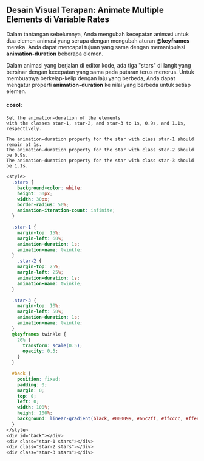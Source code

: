 ## Desain Visual Terapan: Animate Multiple Elements di Variable Rates

Dalam tantangan sebelumnya, Anda mengubah kecepatan animasi untuk dua elemen animasi yang serupa dengan mengubah aturan **@keyframes** mereka. Anda dapat mencapai tujuan yang sama dengan memanipulasi **animation-duration** beberapa elemen.

Dalam animasi yang berjalan di editor kode, ada tiga "stars" di langit yang bersinar dengan kecepatan yang sama pada putaran terus menerus. Untuk membuatnya berkelap-kelip dengan laju yang berbeda, Anda dapat mengatur properti **animation-duration** ke nilai yang berbeda untuk setiap elemen.

#### cosol:

```
Set the animation-duration of the elements 
with the classes star-1, star-2, and star-3 to 1s, 0.9s, and 1.1s, respectively.

The animation-duration property for the star with class star-1 should remain at 1s.
The animation-duration property for the star with class star-2 should be 0.9s.
The animation-duration property for the star with class star-3 should be 1.1s.
```

```css
<style>
  .stars {
    background-color: white;
    height: 30px;
    width: 30px;
    border-radius: 50%;
    animation-iteration-count: infinite;
  }

  .star-1 {
    margin-top: 15%; 
    margin-left: 60%;
    animation-duration: 1s;
    animation-name: twinkle;
  }
    .star-2 {
    margin-top: 25%;
    margin-left: 25%;
    animation-duration: 1s;
    animation-name: twinkle;
  }

  .star-3 {
    margin-top: 10%;
    margin-left: 50%;
    animation-duration: 1s;
    animation-name: twinkle;
  }
  @keyframes twinkle {
    20% {
      transform: scale(0.5);
      opacity: 0.5;
    }
  }

  #back {
    position: fixed;
    padding: 0;
    margin: 0;
    top: 0;
    left: 0;
    width: 100%;
    height: 100%;
    background: linear-gradient(black, #000099, #66c2ff, #ffcccc, #ffeee6);
  }
</style>
<div id="back"></div>
<div class="star-1 stars"></div>
<div class="star-2 stars"></div>
<div class="star-3 stars"></div>
```



